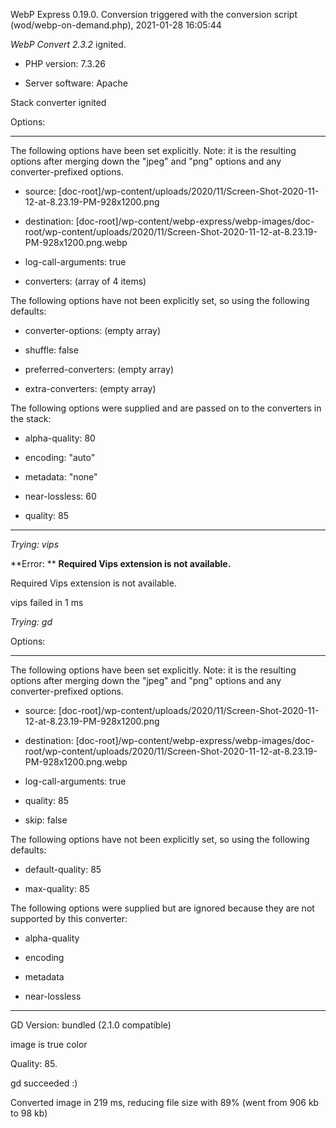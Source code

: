 WebP Express 0.19.0. Conversion triggered with the conversion script (wod/webp-on-demand.php), 2021-01-28 16:05:44

*WebP Convert 2.3.2*  ignited.
- PHP version: 7.3.26
- Server software: Apache

Stack converter ignited

Options:
------------
The following options have been set explicitly. Note: it is the resulting options after merging down the "jpeg" and "png" options and any converter-prefixed options.
- source: [doc-root]/wp-content/uploads/2020/11/Screen-Shot-2020-11-12-at-8.23.19-PM-928x1200.png
- destination: [doc-root]/wp-content/webp-express/webp-images/doc-root/wp-content/uploads/2020/11/Screen-Shot-2020-11-12-at-8.23.19-PM-928x1200.png.webp
- log-call-arguments: true
- converters: (array of 4 items)

The following options have not been explicitly set, so using the following defaults:
- converter-options: (empty array)
- shuffle: false
- preferred-converters: (empty array)
- extra-converters: (empty array)

The following options were supplied and are passed on to the converters in the stack:
- alpha-quality: 80
- encoding: "auto"
- metadata: "none"
- near-lossless: 60
- quality: 85
------------


*Trying: vips* 

**Error: ** **Required Vips extension is not available.** 
Required Vips extension is not available.
vips failed in 1 ms

*Trying: gd* 

Options:
------------
The following options have been set explicitly. Note: it is the resulting options after merging down the "jpeg" and "png" options and any converter-prefixed options.
- source: [doc-root]/wp-content/uploads/2020/11/Screen-Shot-2020-11-12-at-8.23.19-PM-928x1200.png
- destination: [doc-root]/wp-content/webp-express/webp-images/doc-root/wp-content/uploads/2020/11/Screen-Shot-2020-11-12-at-8.23.19-PM-928x1200.png.webp
- log-call-arguments: true
- quality: 85
- skip: false

The following options have not been explicitly set, so using the following defaults:
- default-quality: 85
- max-quality: 85

The following options were supplied but are ignored because they are not supported by this converter:
- alpha-quality
- encoding
- metadata
- near-lossless
------------

GD Version: bundled (2.1.0 compatible)
image is true color
Quality: 85. 
gd succeeded :)

Converted image in 219 ms, reducing file size with 89% (went from 906 kb to 98 kb)
